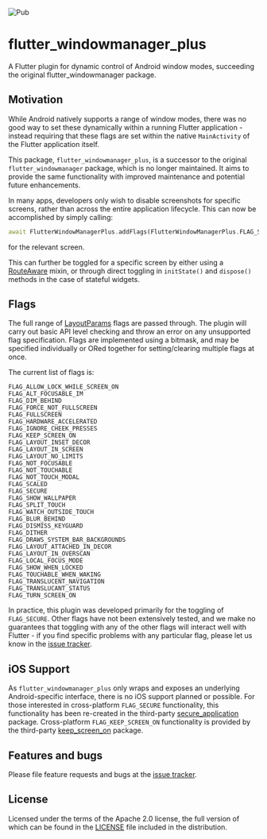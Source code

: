 ![Pub](https://img.shields.io/pub/v/flutter_windowmanager_plus.svg)
# flutter_windowmanager_plus

A Flutter plugin for dynamic control of Android window modes, succeeding the original flutter_windowmanager package.

## Motivation

While Android natively supports a range of window modes, there was no good way to set these dynamically within a running Flutter application - instead requiring that these flags are set within the native `MainActivity` of the Flutter application itself.

This package, `flutter_windowmanager_plus`, is a successor to the original `flutter_windowmanager` package, which is no longer maintained. It aims to provide the same functionality with improved maintenance and potential future enhancements.

In many apps, developers only wish to disable screenshots for specific screens, rather than across the entire application lifecycle. This can now be accomplished by simply calling:

```dart
await FlutterWindowManagerPlus.addFlags(FlutterWindowManagerPlus.FLAG_SECURE);
```

for the relevant screen.

This can further be toggled for a specific screen by either using a [RouteAware] mixin, or through direct toggling in `initState()` and `dispose()` methods in the case of stateful widgets.

[RouteAware]: https://api.flutter.dev/flutter/widgets/RouteAware-class.html

## Flags

The full range of [LayoutParams] flags are passed through. The plugin will carry out basic API level checking and throw an error on any unsupported flag specification. Flags are implemented using a bitmask, and may be specified individually or ORed together for setting/clearing multiple flags at once.

The current list of flags is:

```
FLAG_ALLOW_LOCK_WHILE_SCREEN_ON
FLAG_ALT_FOCUSABLE_IM
FLAG_DIM_BEHIND
FLAG_FORCE_NOT_FULLSCREEN
FLAG_FULLSCREEN
FLAG_HARDWARE_ACCELERATED
FLAG_IGNORE_CHEEK_PRESSES
FLAG_KEEP_SCREEN_ON
FLAG_LAYOUT_INSET_DECOR
FLAG_LAYOUT_IN_SCREEN
FLAG_LAYOUT_NO_LIMITS
FLAG_NOT_FOCUSABLE
FLAG_NOT_TOUCHABLE
FLAG_NOT_TOUCH_MODAL
FLAG_SCALED
FLAG_SECURE
FLAG_SHOW_WALLPAPER
FLAG_SPLIT_TOUCH
FLAG_WATCH_OUTSIDE_TOUCH
FLAG_BLUR_BEHIND
FLAG_DISMISS_KEYGUARD
FLAG_DITHER
FLAG_DRAWS_SYSTEM_BAR_BACKGROUNDS
FLAG_LAYOUT_ATTACHED_IN_DECOR
FLAG_LAYOUT_IN_OVERSCAN
FLAG_LOCAL_FOCUS_MODE
FLAG_SHOW_WHEN_LOCKED
FLAG_TOUCHABLE_WHEN_WAKING
FLAG_TRANSLUCENT_NAVIGATION
FLAG_TRANSLUCANT_STATUS
FLAG_TURN_SCREEN_ON
```

In practice, this plugin was developed primarily for the toggling of `FLAG_SECURE`. Other flags have not been extensively tested, and we make no guarantees that toggling with any of the other flags will interact well with Flutter - if you find specific problems with any particular flag, please let us know in the [issue tracker][tracker].

[LayoutParams]: https://developer.android.com/reference/android/view/WindowManager.LayoutParams.html

## iOS Support

As `flutter_windowmanager_plus` only wraps and exposes an underlying Android-specific interface, there is no iOS support planned or possible. For those interested in cross-platform `FLAG_SECURE` functionality, this functionality has been re-created in the third-party [secure_application] package. Cross-platform `FLAG_KEEP_SCREEN_ON` functionality is provided by the third-party [keep_screen_on] package.

[secure_application]: https://pub.dev/packages/secure_application
[keep_screen_on]: https://pub.dev/packages/keep_screen_on

## Features and bugs

Please file feature requests and bugs at the [issue tracker][tracker].

[tracker]: https://github.com/ijashuzain/flutter_windowmanager_plus/issues

## License

Licensed under the terms of the Apache 2.0 license, the full version of which can be found in the [LICENSE] file included in the distribution.

[LICENSE]: https://raw.githubusercontent.com/ijashuzain/flutter_windowmanager_plus/main/LICENSE
